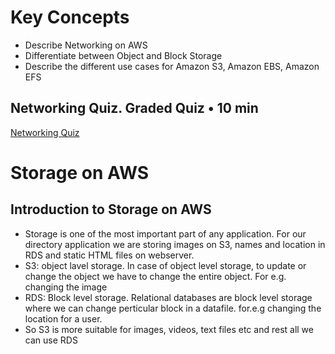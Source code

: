 # Key Concepts
* Describe Networking on AWS
* Differentiate between Object and Block Storage
* Describe the different use cases for Amazon S3, Amazon EBS, Amazon EFS

## Networking Quiz. Graded Quiz • 10 min
[Networking Quiz](images/Networking%20Quiz.png)

# Storage on AWS
## Introduction to Storage on AWS
* Storage is one of the most important part of any application. For our directory application we are storing images on S3, names and location in RDS and static HTML files on webserver.
* S3: object lavel storage. In case of object level storage, to update or change the object we have to change the entire object. For e.g. changing the image
* RDS: Block level storage. Relational databases are block level storage where we can change perticular block in a datafile. for.e.g changing the location for a user.
* So S3 is more suitable for images, videos, text files etc and rest all we can use RDS

